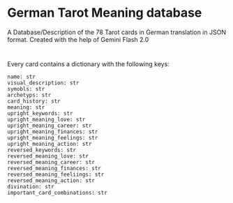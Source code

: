 # German Tarot Meaning database 

A Database/Description of the 78 Tarot cards in German translation in JSON format.
Created with the help of Gemini Flash 2.0
#
Every card contains a dictionary with the following keys:    

    name: str
    visual_description: str
    symobls: str
    archetyps: str
    card_history: str
    meaning: str
    upright_keywords: str
    upright_meaning_love: str
    upright_meaning_career: str
    upright_meaning_finances: str
    upright_meaning_feelings: str
    upright_meaning_action: str
    reversed_keywords: str
    reversed_meaning_love: str
    reversed_meaning_career: str
    reversed_meaning_finances: str
    reversed_meaning_feeliings: str
    reversed_meaning_action: str
    divination: str
    important_card_combinations: str
